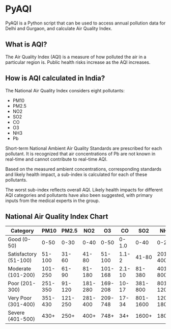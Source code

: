 # PyAQI
PyAQI is a Python script that can be used to access annual pollution data for Delhi and Gurgaon, and calculate Air Quality Index.

## What is AQI?
The Air Quality Index (AQI) is a measure of how polluted the air in a particular region is. Public health risks increase as the AQI increases.

## How is AQI calculated in India?
The National Air Quality Index considers eight pollutants:
- PM10
- PM2.5
- NO2
- SO2
- CO
- O3
- NH3
- Pb

Short-term National Ambient Air Quality Standards are prescribed for each pollutant. It is recognized that air concentrations of Pb are not known in real-time and cannot contribute to real-time AQI.

Based on the measured ambient concentrations, corresponding standards and likely health impact, a sub-index is calculated for each of these pollutants.

The worst sub-index reflects overall AQI. Likely health impacts for different AQI categories and pollutants have also been suggested, with primary inputs from the medical experts in the group.

## National Air Quality Index Chart
| Category                     | PM10    | PM2.5   | NO2     | O3      | CO      | SO2      | NH3       |
|------------------------------|---------|---------|---------|---------|---------|----------|-----------|
| Good (0-50)                  | 0-50    | 0-30    | 0-40    | 0-50    | 0-1.0   | 0-40     | 0-200     |
| Satisfactory (51-100)        | 51-100  | 31-60   | 41-80   | 51-100  | 1.1-2   | 41-80    | 201-400   |
| Moderate (101-200)| 101-250 | 61-90   | 81-180  | 101-168 | 2.1-10  | 81-380   | 401-800   |
| Poor (201-300)               | 251-350 | 91-120  | 181-280 | 169-208 | 10-17   | 381-800  | 801-1200  |
| Very Poor (301-400)          | 351-430 | 121-250 | 281-400 | 209-748 | 17-34   | 801-1600 | 1200-1800 |
| Severe (401-500)             | 430+    | 250+    | 400+    | 748+    | 34+     | 1600+    | 1800+     |
